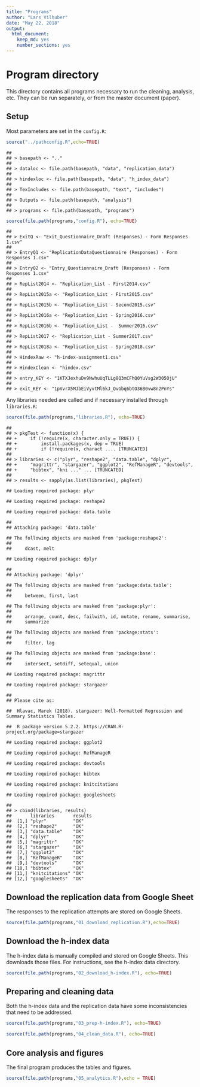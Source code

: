 ```yaml
---
title: "Programs"
author: "Lars Vilhuber"
date: "May 22, 2018"
output: 
  html_document: 
    keep_md: yes
    number_sections: yes
---
```



# Program directory
This directory contains all programs necessary to run the cleaning, analysis, etc. They can be run separately, or from the master document (paper). 

## Setup
Most parameters are set in the `config.R`:

```r
source("../pathconfig.R",echo=TRUE)
```

```
## 
## > basepath <- ".."
## 
## > dataloc <- file.path(basepath, "data", "replication_data")
## 
## > hindexloc <- file.path(basepath, "data", "h_index_data")
## 
## > TexIncludes <- file.path(basepath, "text", "includes")
## 
## > Outputs <- file.path(basepath, "analysis")
## 
## > programs <- file.path(basepath, "programs")
```

```r
source(file.path(programs,"config.R"), echo=TRUE)
```

```
## 
## > ExitQ <- "Exit_Questionnaire_Draft (Responses) - Form Responses 1.csv"
## 
## > EntryQ1 <- "ReplicationDataQuestionnaire (Responses) - Form Responses 1.csv"
## 
## > EntryQ2 <- "Entry_Questionnaire_Draft (Responses) - Form Responses 1.csv"
## 
## > RepList2014 <- "Replication_List - First2014.csv"
## 
## > RepList2015a <- "Replication_List - First2015.csv"
## 
## > RepList2015b <- "Replication_List - Second2015.csv"
## 
## > RepList2016a <- "Replication_List - Spring2016.csv"
## 
## > RepList2016b <- "Replication_List -  Summer2016.csv"
## 
## > RepList2017 <- "Replication_List - Summer2017.csv"
## 
## > RepList2018a <- "Replication_List - Spring2018.csv"
## 
## > HindexRaw <- "h-index-assignment1.csv"
## 
## > HindexClean <- "hindex.csv"
## 
## > entry_KEY <- "1KTXJexhuDv9NwhuUqTLLg8Q3mCFhQ0YuVsg2W305OjU"
## 
## > exit_KEY <- "1pVvrX5MJbEiVyvtMl6kJ_QvGbq6btO36B0vw8n2PnYs"
```

Any libraries needed are called and if necessary installed through `libraries.R`:


```r
source(file.path(programs,"libraries.R"), echo=TRUE)
```

```
## 
## > pkgTest <- function(x) {
## +     if (!require(x, character.only = TRUE)) {
## +         install.packages(x, dep = TRUE)
## +         if (!require(x, charact .... [TRUNCATED] 
## 
## > libraries <- c("plyr", "reshape2", "data.table", "dplyr", 
## +     "magrittr", "stargazer", "ggplot2", "RefManageR", "devtools", 
## +     "bibtex", "kni ..." ... [TRUNCATED] 
## 
## > results <- sapply(as.list(libraries), pkgTest)
```

```
## Loading required package: plyr
```

```
## Loading required package: reshape2
```

```
## Loading required package: data.table
```

```
## 
## Attaching package: 'data.table'
```

```
## The following objects are masked from 'package:reshape2':
## 
##     dcast, melt
```

```
## Loading required package: dplyr
```

```
## 
## Attaching package: 'dplyr'
```

```
## The following objects are masked from 'package:data.table':
## 
##     between, first, last
```

```
## The following objects are masked from 'package:plyr':
## 
##     arrange, count, desc, failwith, id, mutate, rename, summarise,
##     summarize
```

```
## The following objects are masked from 'package:stats':
## 
##     filter, lag
```

```
## The following objects are masked from 'package:base':
## 
##     intersect, setdiff, setequal, union
```

```
## Loading required package: magrittr
```

```
## Loading required package: stargazer
```

```
## 
## Please cite as:
```

```
##  Hlavac, Marek (2018). stargazer: Well-Formatted Regression and Summary Statistics Tables.
```

```
##  R package version 5.2.2. https://CRAN.R-project.org/package=stargazer
```

```
## Loading required package: ggplot2
```

```
## Loading required package: RefManageR
```

```
## Loading required package: devtools
```

```
## Loading required package: bibtex
```

```
## Loading required package: knitcitations
```

```
## Loading required package: googlesheets
```

```
## 
## > cbind(libraries, results)
##       libraries       results
##  [1,] "plyr"          "OK"   
##  [2,] "reshape2"      "OK"   
##  [3,] "data.table"    "OK"   
##  [4,] "dplyr"         "OK"   
##  [5,] "magrittr"      "OK"   
##  [6,] "stargazer"     "OK"   
##  [7,] "ggplot2"       "OK"   
##  [8,] "RefManageR"    "OK"   
##  [9,] "devtools"      "OK"   
## [10,] "bibtex"        "OK"   
## [11,] "knitcitations" "OK"   
## [12,] "googlesheets"  "OK"
```



## Download the replication data from Google Sheet
The responses to the replication attempts are stored on Google Sheets. 

```r
source(file.path(programs,"01_download_replication.R"),echo=TRUE)
```

## Download the h-index data
The h-index data is manually compiled and stored on Google Sheets. This downloads those files. For instructions, see the h-index data directory. 

```r
source(file.path(programs,"02_download_h-index.R"), echo=TRUE)
```

## Preparing and cleaning data
Both the h-index data and the replication data have some inconsistencies that need to be addressed.

```r
source(file.path(programs,"03_prep-h-index.R"), echo=TRUE)
```


```r
source(file.path(programs,"04_clean_data.R"), echo=TRUE)
```

## Core analysis and figures
The final program produces the tables and figures. 


```r
source(file.path(programs,"05_analytics.R"),echo = TRUE)
```
